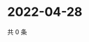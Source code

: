# 2022-04-28

共 0 条

<!-- BEGIN WEIBO -->
<!-- 最后更新时间 Thu Apr 28 2022 22:12:51 GMT+0800 (China Standard Time) -->

<!-- END WEIBO -->
